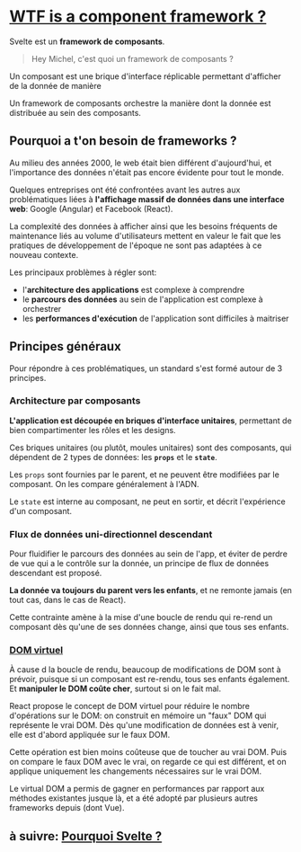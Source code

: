 # [WTF is a component framework ?](https://developer.mozilla.org/en-US/docs/Learn/Tools_and_testing/Client-side_JavaScript_frameworks)

Svelte est un **framework de composants**.

> Hey Michel, c'est quoi un framework de composants ?

Un composant est une brique d'interface réplicable permettant d'afficher de la donnée de manière

Un framework de composants orchestre la manière dont la donnée est distribuée au sein des composants.

## Pourquoi a t'on besoin de frameworks ?

Au milieu des années 2000, le web était bien différent d'aujourd'hui, et l'importance des données n'était pas encore évidente pour tout le monde.

Quelques entreprises ont été confrontées avant les autres aux problématiques liées à **l'affichage massif de données dans une interface web**: Google (Angular) et Facebook (React).

La complexité des données à afficher ainsi que les besoins fréquents de maintenance liés au volume d'utilisateurs mettent en valeur le fait que les pratiques de développement de l'époque ne sont pas adaptées à ce nouveau contexte.

Les principaux problèmes à régler sont:

- l'**architecture des applications** est complexe à comprendre
- le **parcours des données** au sein de l'application est complexe à orchestrer
- les **performances d'exécution** de l'application sont difficiles à maitriser

## Principes généraux

Pour répondre à ces problématiques, un standard s'est formé autour de 3 principes.

### Architecture par composants

**L'application est découpée en briques d'interface unitaires**, permettant de bien compartimenter les rôles et les designs.

Ces briques unitaires (ou plutôt, moules unitaires) sont des composants, qui dépendent de 2 types de données: les **`props`** et le **`state`**.

Les `props` sont fournies par le parent, et ne peuvent être modifiées par le composant. On les compare généralement à l'ADN.

Le `state` est interne au composant, ne peut en sortir, et décrit l'expérience d'un composant.

### Flux de données uni-directionnel descendant

Pour fluidifier le parcours des données au sein de l'app, et éviter de perdre de vue qui a le contrôle sur la donnée, un principe de flux de données descendant est proposé.

**La donnée va toujours du parent vers les enfants**, et ne remonte jamais (en tout cas, dans le cas de React).

Cette contrainte amène à la mise d'une boucle de rendu qui re-rend un composant dès qu'une de ses données change, ainsi que tous ses enfants.

### [DOM virtuel](https://youtu.be/AdNJ3fydeao?t=251)

À cause d la boucle de rendu, beaucoup de modifications de DOM sont à prévoir, puisque si un composant est re-rendu, tous ses enfants également. Et **manipuler le DOM coûte cher**, surtout si on le fait mal.

React propose le concept de DOM virtuel pour réduire le nombre d'opérations sur le DOM: on construit en mémoire un "faux" DOM qui représente le vrai DOM. Dès qu'une modification de données est à venir, elle est d'abord appliquée sur le faux DOM.

Cette opération est bien moins coûteuse que de toucher au vrai DOM. Puis on compare le faux DOM avec le vrai, on regarde ce qui est différent, et on applique uniquement les changements nécessaires sur le vrai DOM.

Le virtual DOM a permis de gagner en performances par rapport aux méthodes existantes jusque là, et a été adopté par plusieurs autres frameworks depuis (dont Vue).

## à suivre: [Pourquoi Svelte ?](./1-3_why_svelte.md)
